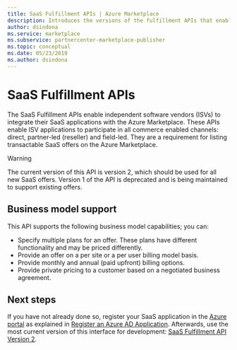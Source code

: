 ```yaml
---
title: SaaS Fulfillment APIs | Azure Marketplace 
description: Introduces the versions of the fulfillment APIs that enable you to integrate your SaaS offers with the Azure Marketplace.
author: dsindona
ms.service: marketplace
ms.subservice: partnercenter-marketplace-publisher
ms.topic: conceptual
ms.date: 05/23/2019
ms.author: dsindona
---
```


# SaaS Fulfillment APIs

The SaaS Fulfillment APIs enable independent software vendors (ISVs) to integrate their SaaS applications with the Azure Marketplace. These APIs enable ISV applications to participate in all commerce enabled channels: direct, partner-led (reseller) and field-led.  They are a requirement for listing transactable SaaS offers on the Azure Marketplace.

> [!WARNING]
> The current version of this API is version 2, which should be used for all new SaaS offers.  Version 1 of the API is deprecated and is being maintained to support existing offers.


## Business model support

This API supports the following business model capabilities; you can:

* Specify multiple plans for an offer. These plans have different functionality and may be priced differently.
* Provide an offer on a per site or a per user billing model basis.
* Provide monthly and annual (paid upfront) billing options.
* Provide private pricing to a customer based on a negotiated business agreement.


## Next steps

If you have not already done so, register your SaaS application in the [Azure portal](https://ms.portal.azure.com) as explained in [Register an Azure AD Application](./pc-saas-registration.md).  Afterwards, use the most current version of this interface for development: [SaaS Fulfillment API Version 2](./pc-saas-fulfillment-api-v2.md).
